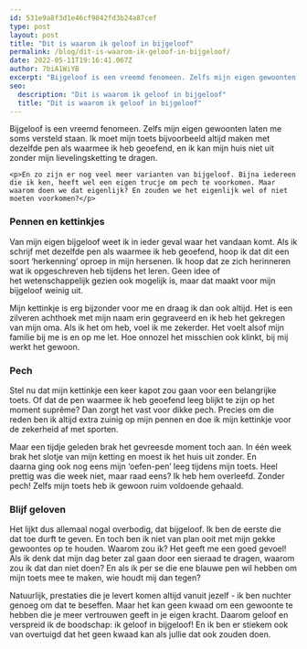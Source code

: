 ```yaml
---
id: 531e9a8f3d1e46cf9842fd3b24a87cef
type: post
layout: post
title: "Dit is waarom ik geloof in bijgeloof"
permalink: /blog/dit-is-waarom-ik-geloof-in-bijgeloof/
date: 2022-05-11T19:16:41.067Z
author: 7biA1WiYB
excerpt: "Bijgeloof is een vreemd fenomeen. Zelfs mijn eigen gewoonten laten me soms versteld staan. Ik moet mijn toets bijvoorbeeld altijd maken met dezelfde pen als waarmee ik heb geoefend, en ik kan mijn huis niet uit zonder mijn lievelingsketting te dragen.  "
seo:
  description: "Dit is waarom ik geloof in bijgeloof"
  title: "Dit is waarom ik geloof in bijgeloof"
---
```

Bijgeloof is een vreemd fenomeen. Zelfs mijn eigen gewoonten laten me soms versteld staan. Ik moet mijn toets bijvoorbeeld altijd maken met dezelfde pen als waarmee ik heb geoefend, en ik kan mijn huis niet uit zonder mijn lievelingsketting te dragen.  

    <p>En zo zijn er nog veel meer varianten van bijgeloof. Bijna iedereen die ik ken, heeft wel een eigen trucje om pech te voorkomen. Maar waarom doen we dat eigenlijk? En zouden we het eigenlijk wel of niet moeten voorkomen?</p>
<h3>Pennen en kettinkjes</h3>
<p>Van mijn eigen bijgeloof weet ik in ieder geval waar het vandaan komt. Als ik schrijf met dezelfde pen als waarmee ik heb geoefend, hoop ik dat dit een soort ‘herkenning’ oproep in mijn hersenen. Ik hoop dat ze zich herinneren wat ik opgeschreven heb tijdens het leren. Geen idee of het wetenschappelijk gezien ook mogelijk is, maar dat maakt voor mijn bijgeloof weinig uit.</p>
<p>Mijn kettinkje is erg bijzonder voor me en draag ik dan ook altijd. Het is een zilveren achthoek met mijn naam erin gegraveerd en ik heb het gekregen van mijn oma. Als ik het om heb, voel ik me zekerder. Het voelt alsof mijn familie bij me is en op me let. Hoe onnozel het misschien ook klinkt, bij mij werkt het gewoon.</p>
<h3>Pech</h3>
<p>Stel nu dat mijn kettinkje een keer kapot zou gaan voor een belangrijke toets. Of dat de pen waarmee ik heb geoefend leeg blijkt te zijn op het moment suprême? Dan zorgt het vast voor dikke pech. Precies om die reden ben ik altijd extra zuinig op mijn pennen en doe ik mijn kettinkje voor de zekerheid af met sporten.</p>
<p>Maar een tijdje geleden brak het gevreesde moment toch aan. In één week brak het slotje van mijn ketting en moest ik het huis uit zonder. En daarna ging ook nog eens mijn ‘oefen-pen’ leeg tijdens mijn toets. Heel prettig was die week niet, maar raad eens? Ik heb hem overleefd. Zonder pech! Zelfs mijn toets heb ik gewoon ruim voldoende gehaald.</p>
<h3>Blijf geloven</h3>
<p>Het lijkt dus allemaal nogal overbodig, dat bijgeloof. Ik ben de eerste die dat toe durft te geven. En toch ben ik niet van plan ooit met mijn gekke gewoontes op te houden. Waarom zou ik? Het geeft me een goed gevoel! Als ik denk dat mijn dag beter zal gaan door een sieraad te dragen, waarom zou ik dat dan niet doen? En als ik per se die ene blauwe pen wil hebben om mijn toets mee te maken, wie houdt mij dan tegen? </p>
<p>Natuurlijk, prestaties die je levert komen altijd vanuit jezelf - ik ben nuchter genoeg om dat te beseffen. Maar het kan geen kwaad om een gewoonte te hebben die je meer vertrouwen geeft in je eigen kracht. Daarom geloof en verspreid ik de boodschap: ik geloof in bijgeloof! En ik ben er stiekem ook van overtuigd dat het geen kwaad kan als jullie dat ook zouden doen.</p>  
